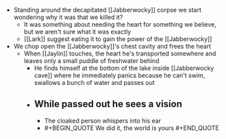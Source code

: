 - Standing around the decapitated [[Jabberwocky]] corpse we start wondering why it was that we killed it?
	- It was something about needing the heart for something we believe, but we aren't sure what it was exactly
	- [[Lark]] suggest eating it to gain the power of the [[Jabberwocky]]
- We chop open the [[Jabberwocky]]'s chest cavity and frees the heart
	- When [[Jaylin]] touches, the heart he's transported somewhere and leaves only a small puddle of freshwater behind
		- He finds himself at the bottom of the lake inside [[Jabberwocky cave]] where he immediately panics because he can't swim, swallows a bunch of water and passes out
		- While passed out he sees a vision
			-
			- The cloaked person whispers into his ear
			- #+BEGIN_QUOTE
			  We did it, the world is yours
			  #+END_QUOTE